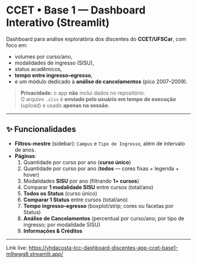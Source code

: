 # CCET • Base 1 — Dashboard Interativo (Streamlit)

Dashboard para análise exploratória dos discentes do **CCET/UFSCar**, com foco em:
- volumes por curso/ano,
- modalidades de ingresso (SISU),
- status acadêmicos,
- **tempo entre ingresso–egresso**,
- e um módulo dedicado à **análise de cancelamentos** (pico 2007–2009).

> **Privacidade:** o app **não** inclui dados no repositório.  
> O arquivo `.xlsx` é **enviado pelo usuário em tempo de execução** (upload) e usado **apenas na sessão**.

---

## ✨ Funcionalidades

- **Filtros-mestre** (sidebar): `Campus` e `Tipo de Ingresso`, além de intervalo de anos.
- **Páginas**:
  1. Quantidade por curso por ano (**curso único**)
  2. Quantidade por curso por ano (**todos** — cores fixas + legenda + hover)
  3. Modalidades **SISU** por ano (filtrando **1+ cursos**)
  4. Comparar **1 modalidade SISU** entre cursos (total/ano)
  5. **Todos os Status** (curso único)
  6. **Comparar 1 Status** entre cursos (total/ano)
  7. **Tempo ingresso–egresso** (boxplot/strip; cores ou facetas por Status)
  8. **Análise de Cancelamentos** (percentual por curso/ano; por tipo de ingresso; por modalidade SISU)
  9. **Informações & Créditos**

---
Link live: https://vhdacosta-tcc-dashboard-discentes-app-ccet-base1-m9wwg8.streamlit.app/
